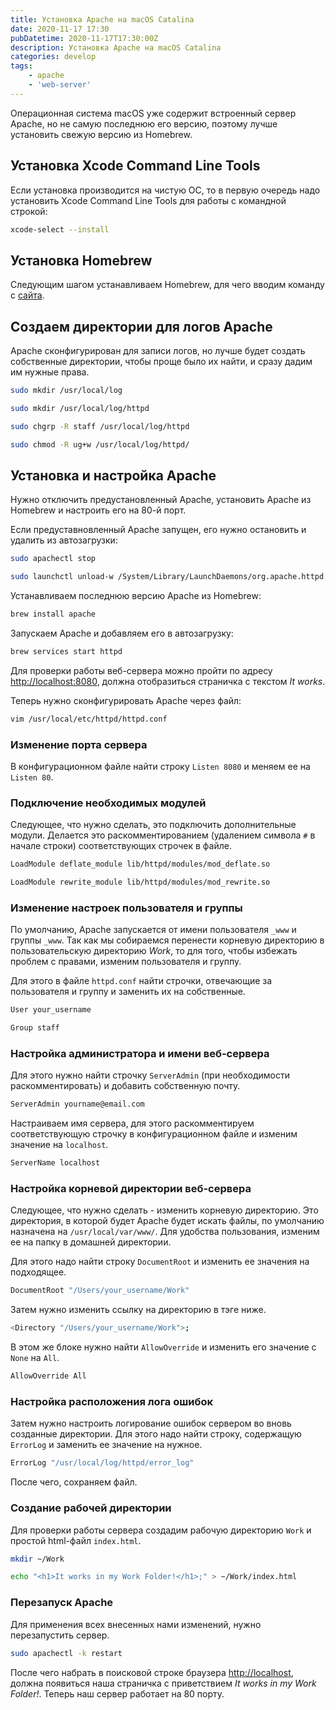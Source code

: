 ```yaml
---
title: Установка Apache на macOS Catalina
date: 2020-11-17 17:30
pubDatetime: 2020-11-17T17:30:00Z
description: Установка Apache на macOS Catalina
categories: develop
tags:
    - apache
    - 'web-server'
---
```


Операционная система macOS уже содержит встроенный сервер Apache, но не самую последнюю его версию, поэтому лучше установить свежую версию из Homebrew.
<!--more-->

## Установка Xcode Command Line Tools
Если установка производится на чистую ОС, то в первую очередь надо установить Xcode Command Line Tools для работы с командной строкой:
```sh
xcode-select --install
```

## Установка Homebrew
Следующим шагом устанавливаем Homebrew, для чего вводим команду с [сайта](https://brew.sh/).

## Создаем директории для логов Apache
Apache сконфигурирован для записи логов, но лучше будет создать собственные директории, чтобы проще было их найти, и сразу дадим им нужные права.
```sh
sudo mkdir /usr/local/log

sudo mkdir /usr/local/log/httpd

sudo chgrp -R staff /usr/local/log/httpd

sudo chmod -R ug+w /usr/local/log/httpd/
```

## Установка и настройка Apache
Нужно отключить предустановленный Apache, установить Apache из Homebrew и настроить его на 80-й порт.

Если предуставновленный Apache запущен, его нужно остановить и удалить из автозагрузки:
```sh
sudo apachectl stop

sudo launchctl unload-w /System/Library/LaunchDaemons/org.apache.httpd.plist 2>/dev/null
```

Устанавливаем последнюю версию Apache из Homebrew:
```sh
brew install apache
```

Запускаем Apache и добавляем его в автозагрузку:
```sh
brew services start httpd
```

Для проверки работы веб-сервера можно пройти по адресу [http://localhost:8080](http://localhost:8080), должна отобразиться страничка с текстом *It works*.

Теперь нужно сконфигурировать Apache через файл:
```sh
vim /usr/local/etc/httpd/httpd.conf
```

### Изменение порта сервера
В конфигурационном файле найти строку `Listen 8080` и меняем ее на `Listen 80`.

### Подключение необходимых модулей
Следующее, что нужно сделать, это подключить дополнительные модули. Делается это раскомментированием (удалением символа `#` в начале строки) соответствующих строчек в файле.

```sh
LoadModule deflate_module lib/httpd/modules/mod_deflate.so

LoadModule rewrite_module lib/httpd/modules/mod_rewrite.so
```

### Изменение настроек пользователя и группы
По умолчанию, Apache запускается от имени пользователя `_www` и группы `_www`. Так как мы собираемся перенести корневую директорию в пользовательскую директорию *Work*, то для того, чтобы избежать проблем с правами, изменим пользователя и группу.

Для этого в файле `httpd.conf` найти строчки, отвечающие за пользователя и группу и заменить их на собственные.

```sh
User your_username

Group staff
```

### Настройка администратора и имени веб-сервера
Для этого нужно найти строчку `ServerAdmin` (при необходимости раскомментировать) и добавить собственную почту.

```sh
ServerAdmin yourname@email.com
```

Настраиваем имя сервера, для этого раскомментируем соответствующую строчку в конфигурационном файле и изменим значение на `localhost`.

```sh
ServerName localhost
```

### Настройка корневой директории веб-сервера
Следующее, что нужно сделать - изменить корневую директорию. Это директория, в которой будет Apache будет искать файлы, по умолчанию назначена на `/usr/local/var/www/`. Для удобства пользования, изменим ее на папку в домашней директории.

Для этого надо найти строку `DocumentRoot` и изменить ее значения на подходящее.

```sh
DocumentRoot "/Users/your_username/Work"
```

Затем нужно изменить ссылку на директорию в тэге ниже.

```sh
<Directory "/Users/your_username/Work">;
```

В этом же блоке нужно найти `AllowOverride` и изменить его значение с `None` на `All`.

```sh
AllowOverride All
```

### Настройка расположения лога ошибок
Затем нужно настроить логирование ошибок сервером во вновь созданные директории. Для этого надо найти строку, содержащую `ErrorLog` и заменить ее значение на нужное.

```sh
ErrorLog "/usr/local/log/httpd/error_log"
```

После чего, сохраняем файл.

### Создание рабочей директории
Для проверки работы сервера создадим рабочую директорию `Work` и простой html-файл `index.html`.

```sh
mkdir ~/Work

echo "<h1>It works in my Work Folder!</h1>;" > ~/Work/index.html
```

### Перезапуск Apache
Для применения всех внесенных нами изменений, нужно перезапустить сервер.

```sh
sudo apachectl -k restart
```

После чего набрать в поисковой строке браузера [http://localhost](http://localhost), должна появиться наша страничка с приветствием *It works in my Work Folder!*.
Теперь наш сервер работает на 80 порту.
